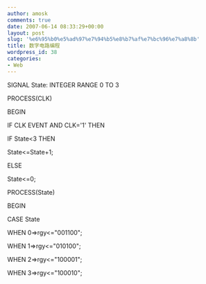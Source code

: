 ```yaml
---
author: amosk
comments: true
date: 2007-06-14 08:33:29+00:00
layout: post
slug: '%e6%95%b0%e5%ad%97%e7%94%b5%e8%b7%af%e7%bc%96%e7%a8%8b'
title: 数字电路编程
wordpress_id: 38
categories:
- Web
---
```


SIGNAL State: INTEGER RANGE 0 TO 3

PROCESS(CLK)

BEGIN

IF CLK EVENT AND CLK='1' THEN

IF State<3 THEN

State<=State+1;

ELSE

State<=0;

PROCESS(State)

BEGIN

CASE State

WHEN 0=>rgy<="001100";

WHEN 1=>rgy<="010100";

WHEN 2=>rgy<="100001";

WHEN 3=>rgy<="100010";
